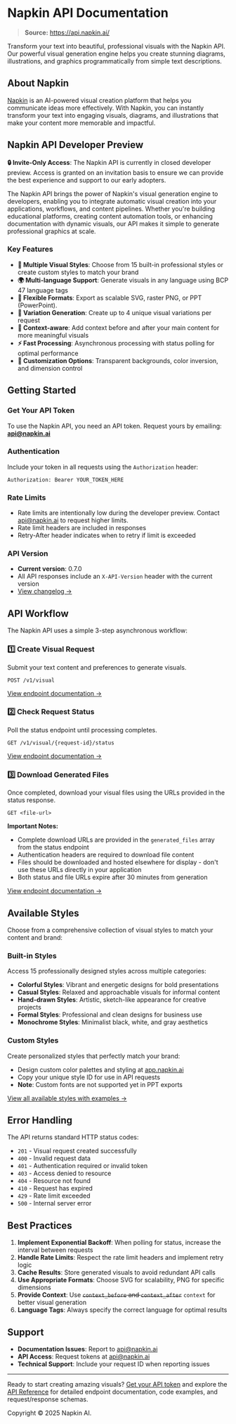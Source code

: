 # Napkin API Documentation

> **Source:** https://api.napkin.ai/

Transform your text into beautiful, professional visuals with the Napkin API. Our powerful visual generation engine helps you create stunning diagrams, illustrations, and graphics programmatically from simple text descriptions.

## About Napkin

[Napkin](https://www.napkin.ai) is an AI-powered visual creation platform that helps you communicate ideas more effectively. With Napkin, you can instantly transform your text into engaging visuals, diagrams, and illustrations that make your content more memorable and impactful.

## Napkin API Developer Preview

**🔒 Invite-Only Access**: The Napkin API is currently in closed developer preview. Access is granted on an invitation basis to ensure we can provide the best experience and support to our early adopters.

The Napkin API brings the power of Napkin's visual generation engine to developers, enabling you to integrate automatic visual creation into your applications, workflows, and content pipelines. Whether you're building educational platforms, creating content automation tools, or enhancing documentation with dynamic visuals, our API makes it simple to generate professional graphics at scale.

### Key Features

- **🎨 Multiple Visual Styles**: Choose from 15 built-in professional styles or create custom styles to match your brand
- **🌍 Multi-language Support**: Generate visuals in any language using BCP 47 language tags
- **📐 Flexible Formats**: Export as scalable SVG, raster PNG, or PPT (PowerPoint).
- **🔄 Variation Generation**: Create up to 4 unique visual variations per request
- **🎯 Context-aware**: Add context before and after your main content for more meaningful visuals
- **⚡ Fast Processing**: Asynchronous processing with status polling for optimal performance
- **🔧 Customization Options**: Transparent backgrounds, color inversion, and dimension control

## Getting Started

### Get Your API Token

To use the Napkin API, you need an API token. Request yours by emailing: **[api@napkin.ai](mailto:api@napkin.ai)**

### Authentication

Include your token in all requests using the `Authorization` header:

```
Authorization: Bearer YOUR_TOKEN_HERE
```

### Rate Limits

- Rate limits are intentionally low during the developer preview. Contact [api@napkin.ai](mailto:api@napkin.ai) to request higher limits.
- Rate limit headers are included in responses
- Retry-After header indicates when to retry if limit is exceeded

### API Version

- **Current version**: 0.7.0
- All API responses include an `X-API-Version` header with the current version
- [View changelog →](/docs/changelog)

## API Workflow

The Napkin API uses a simple 3-step asynchronous workflow:

### 1️⃣ Create Visual Request

Submit your text content and preferences to generate visuals.

```
POST /v1/visual
```

[View endpoint documentation →](/api/create-visual-request)

### 2️⃣ Check Request Status

Poll the status endpoint until processing completes.

```
GET /v1/visual/{request-id}/status
```

[View endpoint documentation →](/api/get-visual-request-status)

### 3️⃣ Download Generated Files

Once completed, download your visual files using the URLs provided in the status response.

```
GET <file-url>
```

**Important Notes:**

- Complete download URLs are provided in the `generated_files` array from the status endpoint
- Authentication headers are required to download file content
- Files should be downloaded and hosted elsewhere for display - don't use these URLs directly in your application
- Both status and file URLs expire after 30 minutes from generation

[View endpoint documentation →](/api/download-visual-file)

## Available Styles

Choose from a comprehensive collection of visual styles to match your content and brand:

### Built-in Styles

Access 15 professionally designed styles across multiple categories:

- **Colorful Styles**: Vibrant and energetic designs for bold presentations
- **Casual Styles**: Relaxed and approachable visuals for informal content
- **Hand-drawn Styles**: Artistic, sketch-like appearance for creative projects
- **Formal Styles**: Professional and clean designs for business use
- **Monochrome Styles**: Minimalist black, white, and gray aesthetics

### Custom Styles

Create personalized styles that perfectly match your brand:

- Design custom color palettes and styling at [app.napkin.ai](https://app.napkin.ai)
- Copy your unique style ID for use in API requests
- **Note**: Custom fonts are not supported yet in PPT exports

[View all available styles with examples →](/docs/styles)

## Error Handling

The API returns standard HTTP status codes:

- `201` - Visual request created successfully
- `400` - Invalid request data
- `401` - Authentication required or invalid token
- `403` - Access denied to resource
- `404` - Resource not found
- `410` - Request has expired
- `429` - Rate limit exceeded
- `500` - Internal server error

## Best Practices

1. **Implement Exponential Backoff**: When polling for status, increase the interval between requests
2. **Handle Rate Limits**: Respect the rate limit headers and implement retry logic
3. **Cache Results**: Store generated visuals to avoid redundant API calls
4. **Use Appropriate Formats**: Choose SVG for scalability, PNG for specific dimensions
5. **Provide Context**: Use ~~`context_before` and `context_after`~~ `context` for better visual generation
6. **Language Tags**: Always specify the correct language for optimal results

## Support

- **Documentation Issues**: Report to [api@napkin.ai](mailto:api@napkin.ai)
- **API Access**: Request tokens at [api@napkin.ai](mailto:api@napkin.ai)
- **Technical Support**: Include your request ID when reporting issues

---

Ready to start creating amazing visuals? [Get your API token](mailto:api@napkin.ai) and explore the [API Reference](/api/create-visual-request) for detailed endpoint documentation, code examples, and request/response schemas.

Copyright © 2025 Napkin AI.